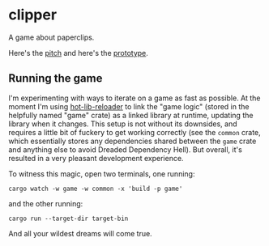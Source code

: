 # clipper
A game about paperclips.

Here's the [pitch](https://github.com/kanerogers/clipper/issues/1) and here's the [prototype](https://github.com/kanerogers/clipper/issues/2).

## Running the game
I'm experimenting with ways to iterate on a game as fast as possible. At the moment I'm using [hot-lib-reloader](https://docs.rs/hot-lib-reloader/latest/hot_lib_reloader/) to link the "game logic" (stored in the helpfully named "game" crate) as a linked library at runtime, updating the library when it changes. This setup is not without its downsides, and requires a little bit of fuckery to get working correctly (see the `common` crate, which essentially stores any dependencies shared between the `game` crate and anything else to avoid Dreaded Dependency Hell). But overall, it's resulted in a very pleasant development experience.

To witness this magic, open two terminals, one running:

`cargo watch -w game -w common -x 'build -p game'`

and the other running:

`cargo run --target-dir target-bin`

And all your wildest dreams will come true.
